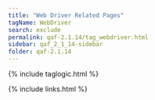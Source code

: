 ```yaml
---
title: "Web Driver Related Pages"
tagName: WebDriver
search: exclude
permalink: qaf-2.1.14/tag_webdriver.html
sidebar: qaf_2_1_14-sidebar
folder: qaf-2.1.14
---
```

{% include taglogic.html %}

{% include links.html %}
